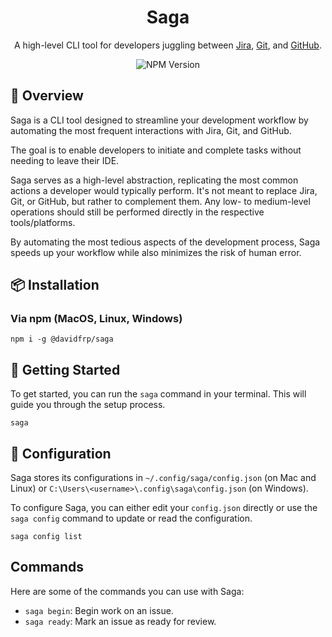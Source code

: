 <div align="center">
<h1>Saga</h1>

A high-level CLI tool for developers juggling between [Jira], [Git], and [GitHub].

![NPM Version][npm_version_badge]

</div>

## **📑 Overview**

Saga is a CLI tool designed to streamline your development workflow by automating the most frequent interactions with Jira, Git, and GitHub.

The goal is to enable developers to initiate and complete tasks without needing to leave their IDE.

Saga serves as a high-level abstraction, replicating the most common actions a developer would typically perform. It's not meant to replace Jira, Git, or GitHub, but rather to complement them. Any low- to medium-level operations should still be performed directly in the respective tools/platforms.

By automating the most tedious aspects of the development process, Saga speeds up your workflow while also minimizes the risk of human error.

## **📦 Installation**

### **Via npm (MacOS, Linux, Windows)**

```sh-session
npm i -g @davidfrp/saga
```

<!-- ### **Via Homebrew (MacOS)**

```sh-session
brew tap davidfrp/saga && brew install saga
``` -->

## **🚀 Getting Started**

To get started, you can run the `saga` command in your terminal. This will guide you through the setup process.

```sh-session
saga
```

## **🔩 Configuration**

Saga stores its configurations in `~/.config/saga/config.json` (on Mac and Linux) or `C:\Users\<username>\.config\saga\config.json` (on Windows).

To configure Saga, you can either edit your `config.json` directly or use the `saga config` command to update or read the configuration.

```sh-session
saga config list
```

## **Commands**

Here are some of the commands you can use with Saga:

- `saga begin`: Begin work on an issue.
- `saga ready`: Mark an issue as ready for review.

<!-- Badges -->

[npm_version_badge]: https://img.shields.io/npm/v/%40davidfrp%2Fsaga

<!-- Links -->

[jira]: https://www.atlassian.com/software/jira
[git]: https://git-scm.com/
[github]: https://github.com/
[nodejs]: https://nodejs.org/
[homebrew]: https://brew.sh/
